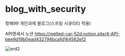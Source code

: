 # blog_with_security
항해99 개인과제 블로그(스프링 시큐리티 적용)


API명세서 노션 
https://melted-car-52d.notion.site/4-API-bee9d19b0ead432794bcafd164562e12

![erd2](https://user-images.githubusercontent.com/116478121/210979000-9ef17fcb-ad11-44c4-8e3f-a2e96dcdcdfa.png)


